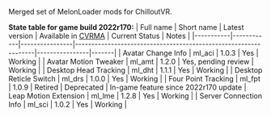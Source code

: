 Merged set of MelonLoader mods for ChilloutVR.

**State table for game build 2022r170:**
| Full name | Short name | Latest version | Available in [CVRMA](https://github.com/knah/CVRMelonAssistant) | Current Status | Notes |
|-----------|------------|----------------|-----------------------------------------------------------------|----------------|-------|
| Avatar Change Info | ml_aci | 1.0.3 | Yes | Working |
| Avatar Motion Tweaker | ml_amt | 1.2.0 | Yes, pending review | Working |
| Desktop Head Tracking | ml_dht | 1.1.1 | Yes | Working |
| Desktop Reticle Switch | ml_drs | 1.0.0 | Yes | Working |
| Four Point Tracking | ml_fpt | 1.0.9 | Retired | Deprecated | In-game feature since 2022r170 update
| Leap Motion Extension | ml_lme | 1.2.8 | Yes | Working |
| Server Connection Info | ml_sci | 1.0.2 | Yes | Working |
